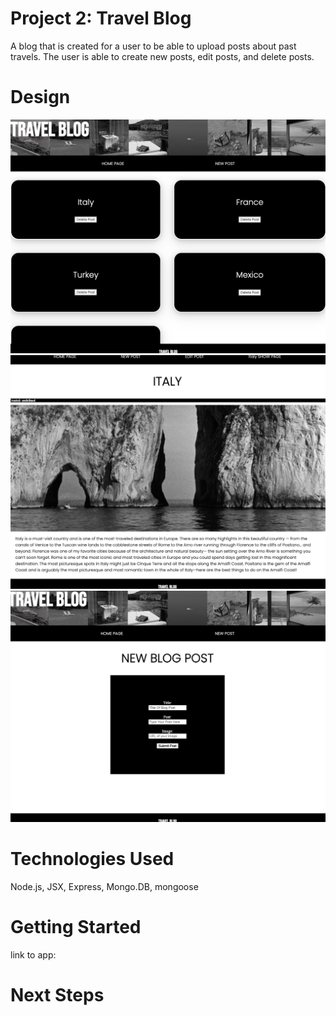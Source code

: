 # Project 2: Travel Blog
 A blog that is created for a user to be able to upload posts about past travels. The user is able to create new posts, edit posts, and delete posts. 
# Design
![](images/screenshot-home.png)
![](images/screenshot-showPage.png)
![](images/new-page.png)

# Technologies Used
Node.js, JSX, Express, Mongo.DB, mongoose
# Getting Started
link to app:

# Next Steps
